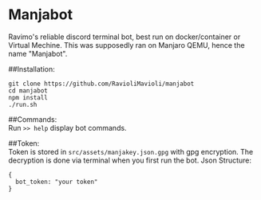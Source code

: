 # Manjabot
Ravimo's reliable discord terminal bot, best run on docker/container or Virtual Mechine.
This was supposedly ran on Manjaro QEMU, hence the name "Manjabot".

##Installation:
```
git clone https://github.com/RavioliMavioli/manjabot
cd manjabot
npm install
./run.sh
```

##Commands:<br>
Run ```>> help``` display bot commands.

##Token:<br>
Token is stored in ```src/assets/manjakey.json.gpg``` with gpg encryption.
The decryption is done via terminal when you first run the bot.
Json Structure:
```
{
  bot_token: "your token"
}
```


